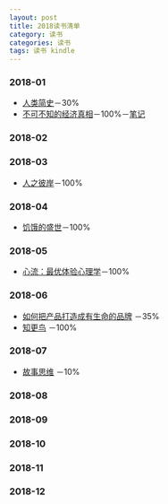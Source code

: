 ```yaml
---
layout: post
title: 2018读书清单
category: 读书
categories: 读书
tags: 读书 kindle
---
```


### 2018-01
* [人类简史]()－30%
* [不可不知的经济真相]()－100%－[笔记](/读书/笔记/2018/01/16/不可不知的经济真相_笔记.html "不可不知的经济真相_笔记")

### 2018-02

### 2018-03
* [人之彼岸]()－100%

### 2018-04
* [饥饿的盛世]()－100%

### 2018-05
* [心流：最优体验心理学]()－100%

### 2018-06
* [如何把产品打造成有生命的品牌]() －35%
* [知更鸟]() －100%

### 2018-07
* [故事思维]() －10%

### 2018-08

### 2018-09

### 2018-10

### 2018-11

### 2018-12
